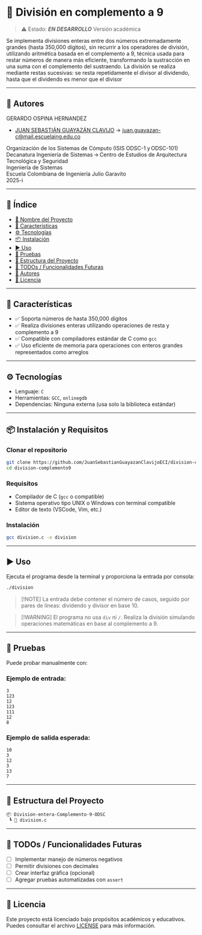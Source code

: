 # 📌 División en complemento a 9

> ⚠️ Estado: ***EN DESARROLLO*** Versión académica

Se implementa divisiones enteras entre dos números extremadamente grandes (hasta 350,000 dígitos), sin recurrir a los operadores de división, utilizando aritmética basada en el complemento a 9, técnica usada para restar números de manera más eficiente, transformando la sustracción en una suma con el complemento del sustraendo. La división se realiza mediante restas sucesivas: se resta repetidamente el divisor al dividendo, hasta que el dividendo es menor que el divisor

---

## 👥 Autores
GERARDO OSPINA HERNANDEZ

- [JUAN SEBASTIÁN GUAYAZÁN CLAVIJO](https://github.com/JSGC-ECI) → [juan.guayazan-c@mail.escuelaing.edu.co](mailto:juan.guayazan-c@mail.escuelaing.edu.co)

Organización de los Sistemas de Cómputo (ISIS ODSC-1 y ODSC-101)      
Decanatura Ingeniería de Sistemas → Centro de Estudios de Arquitectura Tecnológica y Seguridad     
Ingeniería de Sistemas    
Escuela Colombiana de Ingeniería Julio Garavito     
2025-i

---

## 🧠 Índice

- [📌 Nombre del Proyecto](#-división-en-complemento-a-9)
- [🚀 Características](#-características)
- [⚙️ Tecnologías](#️-tecnologías)
- [📦 Instalación](#-instalación-y-requisitos)
- [▶️ Uso](#️-uso)
- [🧪 Pruebas](#-pruebas)
- [📁 Estructura del Proyecto](#-estructura-del-proyecto)
- [📌 TODOs / Funcionalidades Futuras](#-todos--funcionalidades-futuras)
- [👥 Autores](#-autores)
- [📄 Licencia](#-licencia)

---

## 🚀 Características

- ✅ Soporta números de hasta 350,000 dígitos
- ✅ Realiza divisiones enteras utilizando operaciones de resta y complemento a 9
- ✅ Compatible con compiladores estándar de C como `gcc`
- ✅ Uso eficiente de memoria para operaciones con enteros grandes representados como arreglos

---

## ⚙️ Tecnologías

- Lenguaje: `C`
- Herramientas: `GCC`, `onlinegdb`
- Dependencias: Ninguna externa (usa solo la biblioteca estándar)

---

## 📦 Instalación y Requisitos

### Clonar el repositorio

```bash
git clone https://github.com/JuanSebastianGuayazanClavijoECI/division-complemento9.git
cd division-complemento9
````

### Requisitos

* Compilador de C (`gcc` o compatible)
* Sistema operativo tipo UNIX o Windows con terminal compatible
* Editor de texto (VSCode, Vim, etc.)

### Instalación

```bash
gcc division.c -o division
```

---

## ▶️ Uso

Ejecuta el programa desde la terminal y proporciona la entrada por consola:

```bash
./division
```


> \[!NOTE]
> La entrada debe contener el número de casos, seguido por pares de líneas: dividendo y divisor en base 10.

> \[!WARNING]
> El programa no usa `div` ni `/`. Realiza la división simulando operaciones matemáticas en base al complemento a 9.

---

## 🧪 Pruebas

Puede probar manualmente con:

### Ejemplo de entrada:

```
3
123
12
123
111
12
8
```

### Ejemplo de salida esperada:

```
10
3
12
3
13
7
```


---

## 📁 Estructura del Proyecto

```bash
📦 Division-entera-Complemento-9-ODSC
 ┗ 📜 division.c
```

---

## 📌 TODOs / Funcionalidades Futuras

* [ ] Implementar manejo de números negativos
* [ ] Permitir divisiones con decimales
* [ ] Crear interfaz gráfica (opcional)
* [ ] Agregar pruebas automatizadas con `assert`

---

## 📄 Licencia

Este proyecto está licenciado bajo propósitos académicos y educativos. Puedes consultar el archivo [LICENSE](./LICENSE) para más información.
